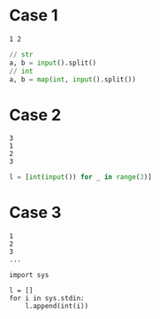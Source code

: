 # Case 1

```
1 2
```

```python
// str
a, b = input().split()
// int
a, b = map(int, input().split())
```

# Case 2
```
3
1
2
3
```

```python
l = [int(input()) for _ in range(3)]
```

# Case 3

```
1
2
3
...
```

```
import sys

l = []
for i in sys.stdin:
    l.append(int(i))
```